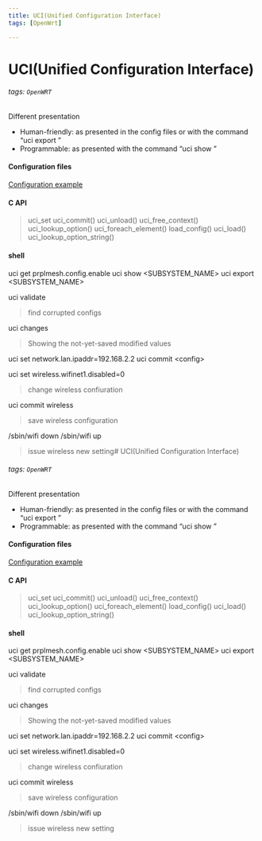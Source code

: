 ```yaml
---
title: UCI(Unified Configuration Interface)
tags: [OpenWrt]

---
```


# UCI(Unified Configuration Interface)
###### tags: `OpenWRT`


Different presentation
- Human-friendly: as presented in the config files or with the command “uci export <config>”
- Programmable: as presented with the command “uci show <config>”

#### Configuration files
[Configuration example](https://hackmd.io/ya8BeBw2Qgy_YslcLUl-Jg)

#### C API
>uci_set
uci_commit()
uci_unload()
uci_free_context()
uci_lookup_option()
uci_foreach_element()
load_config()
uci_load()
uci_lookup_option_string()

#### shell
uci get prplmesh.config.enable
uci show $\lt$SUBSYSTEM_NAME$\gt$
uci export $\lt$SUBSYSTEM_NAME$\gt$

uci validate
> find corrupted configs

uci changes
> Showing the not-yet-saved modified values

uci set network.lan.ipaddr=192.168.2.2
uci commit $\lt$config$\gt$

uci set wireless.wifinet1.disabled=0
> change wireless confiuration

uci commit wireless
> save wireless configuration

/sbin/wifi down
/sbin/wifi up
> issue wireless new setting# UCI(Unified Configuration Interface)
###### tags: `OpenWRT`


Different presentation
- Human-friendly: as presented in the config files or with the command “uci export <config>”
- Programmable: as presented with the command “uci show <config>”

#### Configuration files
[Configuration example](https://hackmd.io/ya8BeBw2Qgy_YslcLUl-Jg)

#### C API
>uci_set
uci_commit()
uci_unload()
uci_free_context()
uci_lookup_option()
uci_foreach_element()
load_config()
uci_load()
uci_lookup_option_string()

#### shell
uci get prplmesh.config.enable
uci show $\lt$SUBSYSTEM_NAME$\gt$
uci export $\lt$SUBSYSTEM_NAME$\gt$

uci validate
> find corrupted configs

uci changes
> Showing the not-yet-saved modified values

uci set network.lan.ipaddr=192.168.2.2
uci commit $\lt$config$\gt$

uci set wireless.wifinet1.disabled=0
> change wireless confiuration

uci commit wireless
> save wireless configuration

/sbin/wifi down
/sbin/wifi up
> issue wireless new setting